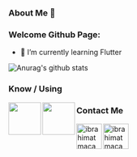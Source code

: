### About Me 👋

<!--
**ibrahimatmaca/ibrahimatmaca** is a ✨ _special_ ✨ repository because its `README.md` (this file) appears on your GitHub profile.
-->
### Welcome Github Page:

- 🌱 I’m currently learning Flutter 


![Anurag's github stats](https://github-readme-stats.vercel.app/api?username=ibrahimatmaca&show_icons=true&theme=dark)

### Know / Using
<img align = "left" width = "64px" src="https://cdn.icon-icons.com/icons2/2107/PNG/512/file_type_flutter_icon_130599.png"/>
<img align = "left" width = "64px" src="https://cdn4.iconfinder.com/data/icons/logos-brands-5/24/unity-512.png"/>



### Contact Me
[<img align = "left" alt="ibrahimatmaca" width = "50px" src="https://image.flaticon.com/icons/png/512/61/61109.png"/>][LinkedIn]
[<img align = "left" alt="ibrahimatmaca" width = "50px" src="https://upload.wikimedia.org/wikipedia/commons/thumb/a/a5/Instagram_icon.png/600px-Instagram_icon.png"/>][Instagram]



[LinkedIn]: https://www.linkedin.com/in/ibrahimatmaca/
[Instagram]: https://www.instagram.com/in/ibrahimatmaca61/
